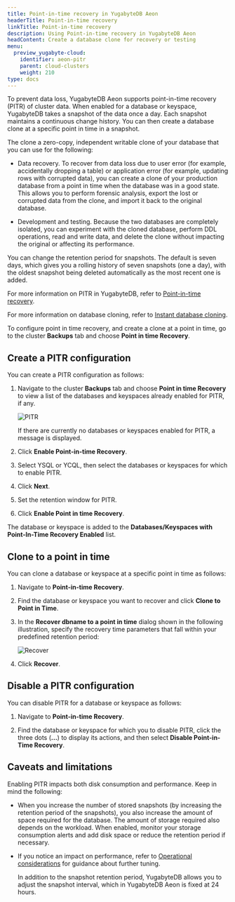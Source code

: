 ```yaml
---
title: Point-in-time recovery in YugabyteDB Aeon
headerTitle: Point-in-time recovery
linkTitle: Point-in-time recovery
description: Using Point-in-time recovery in YugabyteDB Aeon
headContent: Create a database clone for recovery or testing
menu:
  preview_yugabyte-cloud:
    identifier: aeon-pitr
    parent: cloud-clusters
    weight: 210
type: docs
---
```


To prevent data loss, YugabyteDB Aeon supports point-in-time recovery (PITR) of cluster data. When enabled for a database or keyspace, YugabyteDB takes a snapshot of the data once a day. Each snapshot maintains a continuous change history. You can then create a database clone at a specific point in time in a snapshot.

The clone a zero-copy, independent writable clone of your database that you can use for the following:

- Data recovery. To recover from data loss due to user error (for example, accidentally dropping a table) or application error (for example, updating rows with corrupted data), you can create a clone of your production database from a point in time when the database was in a good state. This allows you to perform forensic analysis, export the lost or corrupted data from the clone, and import it back to the original database.

- Development and testing. Because the two databases are completely isolated, you can experiment with the cloned database, perform DDL operations, read and write data, and delete the clone without impacting the original or affecting its performance.

You can change the retention period for snapshots. The default is seven days, which gives you a rolling history of seven snapshots (one a day), with the oldest snapshot being deleted automatically as the most recent one is added.

For more information on PITR in YugabyteDB, refer to [Point-in-time recovery](../../../manage/backup-restore/point-in-time-recovery/).

For more information on database cloning, refer to [Instant database cloning](../../../manage/backup-restore/instant-db-cloning/).

To configure point in time recovery, and create a clone at a point in time, go to the cluster **Backups** tab and choose **Point in time Recovery**.

## Create a PITR configuration

You can create a PITR configuration as follows:

1. Navigate to the cluster **Backups** tab and choose **Point in time Recovery** to view a list of the databases and keyspaces already enabled for PITR, if any.

   ![PITR](/images/yp/pitr-main.png)

   If there are currently no databases or keyspaces enabled for PITR, a message is displayed.

1. Click **Enable Point-in-time Recovery**.

1. Select YSQL or YCQL, then select the databases or keyspaces for which to enable PITR.

1. Click **Next**.

1. Set the retention window for PITR.

1. Click **Enable Point in time Recovery**.

The database or keyspace is added to the **Databases/Keyspaces with Point-In-Time Recovery Enabled** list.

## Clone to a point in time

You can clone a database or keyspace at a specific point in time as follows:

1. Navigate to **Point-in-time Recovery**.

1. Find the database or keyspace you want to recover and click **Clone to Point in Time**.

1. In the **Recover dbname to a point in time** dialog shown in the following illustration, specify the recovery time parameters that fall within your predefined retention period:

    ![Recover](/images/yp/pitr-recover.png)

1. Click **Recover**.

## Disable a PITR configuration

You can disable PITR for a database or keyspace as follows:

1. Navigate to **Point-in-time Recovery**.

1. Find the database or keyspace for which you to disable PITR, click the three dots (**...**) to display its actions, and then select **Disable Point-in-Time Recovery**.

## Caveats and limitations

Enabling PITR impacts both disk consumption and performance. Keep in mind the following:

- When you increase the number of stored snapshots (by increasing the retention period of the snapshots), you also increase the amount of space required for the database. The amount of storage required also depends on the workload. When enabled, monitor your storage consumption alerts and add disk space or reduce the retention period if necessary.
- If you notice an impact on performance, refer to [Operational considerations](../../../manage/backup-restore/point-in-time-recovery/#operational-considerations) for guidance about further tuning.

    In addition to the snapshot retention period, YugabyteDB allows you to adjust the snapshot interval, which in YugabyteDB Aeon is fixed at 24 hours.
